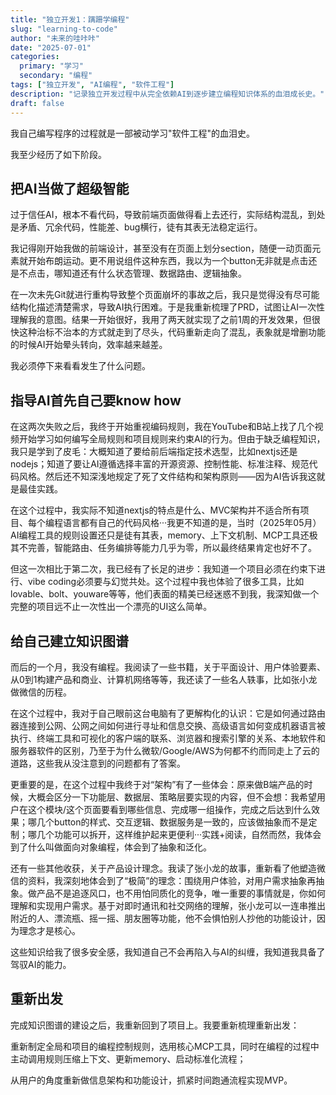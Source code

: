 ```yaml
---
title: "独立开发1：蹒跚学编程"
slug: "learning-to-code"
author: "未来的哇咔咔"
date: "2025-07-01"
categories:
  primary: "学习"
  secondary: "编程"
tags: ["独立开发", "AI编程", "软件工程"]
description: "记录独立开发过程中从完全依赖AI到逐步建立编程知识体系的血泪成长史。"
draft: false
---
```


我自己编写程序的过程就是一部被动学习"软件工程"的血泪史。

我至少经历了如下阶段。

## 把AI当做了超级智能
过于信任AI，根本不看代码，导致前端页面做得看上去还行，实际结构混乱，到处是矛盾、冗余代码，性能差、bug横行，徒有其表无法稳定运行。

我记得刚开始我做的前端设计，甚至没有在页面上划分section，随便一动页面元素就开始布朗运动。更不用说组件这种东西，我以为一个button无非就是点击还是不点击，哪知道还有什么状态管理、数据路由、逻辑抽象。

在一次未先Git就进行重构导致整个页面崩坏的事故之后，我只是觉得没有尽可能结构化描述清楚需求，导致AI执行困难。于是我重新梳理了PRD，试图让AI一次性理解我的意图。结果一开始很好，我用了两天就实现了之前1周的开发效果，但很快这种治标不治本的方式就走到了尽头，代码重新走向了混乱，表象就是增删功能的时候AI开始晕头转向，效率越来越差。

我必须停下来看看发生了什么问题。

## 指导AI首先自己要know how
在这两次失败之后，我终于开始重视编码规则，我在YouTube和B站上找了几个视频开始学习如何编写全局规则和项目规则来约束AI的行为。但由于缺乏编程知识，我只是学到了皮毛：大概知道了要给前后端指定技术选型，比如nextjs还是nodejs；知道了要让AI遵循选择丰富的开源资源、控制性能、标准注释、规范代码风格。然后还不知深浅地规定了死了文件结构和架构原则——因为AI告诉我这就是最佳实践。

在这个过程中，我实际不知道nextjs的特点是什么、MVC架构并不适合所有项目、每个编程语言都有自己的代码风格···我更不知道的是，当时（2025年05月）AI编程工具的规则设置还只是徒有其表，memory、上下文机制、MCP工具还极其不完善，智能路由、任务编排等能力几乎为零，所以最终结果肯定也好不了。

但这一次相比于第二次，我已经有了长足的进步：我知道一个项目必须在约束下进行、vibe coding必须要与幻觉共处。这个过程中我也体验了很多工具，比如lovable、bolt、youware等等，他们表面的精美已经迷惑不到我，我深知做一个完整的项目远不止一次性出一个漂亮的UI这么简单。

## 给自己建立知识图谱
而后的一个月，我没有编程。我阅读了一些书籍，关于平面设计、用户体验要素、从0到1构建产品和商业、计算机网络等等，我还读了一些名人轶事，比如张小龙做微信的历程。

在这个过程中，我对于自己眼前这台电脑有了更解构化的认识：它是如何通过路由器连接到公网、公网之间如何进行寻址和信息交换、高级语言如何变成机器语言被执行、终端工具和可视化的客户端的联系、浏览器和搜索引擎的关系、本地软件和服务器软件的区别，乃至于为什么微软/Google/AWS为何都不约而同走上了云的道路，这些我从没注意到的问题都有了答案。

更重要的是，在这个过程中我终于对“架构”有了一些体会：原来做B端产品的时候，大概会区分一下功能层、数据层、策略层要实现的内容，但不会想：我希望用户在这个模块/这个页面要看到哪些信息、完成哪一组操作，完成之后达到什么效果；哪几个button的样式、交互逻辑、数据服务是一致的，应该做抽象而不是定制；哪几个功能可以拆开，这样维护起来更便利···实践+阅读，自然而然，我体会到了什么叫做面向对象编程，体会到了抽象和泛化。

还有一些其他收获，关于产品设计理念。我读了张小龙的故事，重新看了他塑造微信的资料，我深刻地体会到了“极简”的理念：围绕用户体验，对用户需求抽象再抽象。做产品不是追逐风口，也不用怕同质化的竞争，唯一重要的事情就是，你如何理解和实现用户需求。基于对即时通讯和社交网络的理解，张小龙可以一连串推出附近的人、漂流瓶、摇一摇、朋友圈等功能，他不会惧怕别人抄他的功能设计，因为理念才是核心。

这些知识给我了很多安全感，我知道自己不会再陷入与AI的纠缠，我知道我具备了驾驭AI的能力。

## 重新出发
完成知识图谱的建设之后，我重新回到了项目上。我要重新梳理重新出发：

重新制定全局和项目的编程控制规则，选用核心MCP工具，同时在编程的过程中主动调用规则压缩上下文、更新memory、启动标准化流程；

从用户的角度重新做信息架构和功能设计，抓紧时间跑通流程实现MVP。